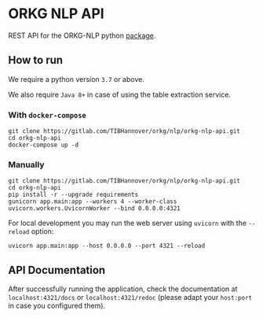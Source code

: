 # ORKG NLP API

REST API for the ORKG-NLP python [package](https://orkg-nlp-pypi.readthedocs.io/en/latest/).

## How to run

We require a python version `3.7` or above.

We also require `Java 8+` in case of using the table extraction service.

### With ``docker-compose``
```commandline
git clone https://gitlab.com/TIBHannover/orkg/nlp/orkg-nlp-api.git
cd orkg-nlp-api
docker-compose up -d
```

### Manually
```commandline
git clone https://gitlab.com/TIBHannover/orkg/nlp/orkg-nlp-api.git
cd orkg-nlp-api
pip install -r --upgrade requirements
gunicorn app.main:app --workers 4 --worker-class uvicorn.workers.UvicornWorker --bind 0.0.0.0:4321
```
For local development you may run the web server using ``uvicorn`` with the ``--reload`` option:

```commandline
uvicorn app.main:app --host 0.0.0.0 --port 4321 --reload
```

## API Documentation
After successfully running the application, check the documentation at `localhost:4321/docs`
or `localhost:4321/redoc` (please adapt your `host:port` in case you configured them).
